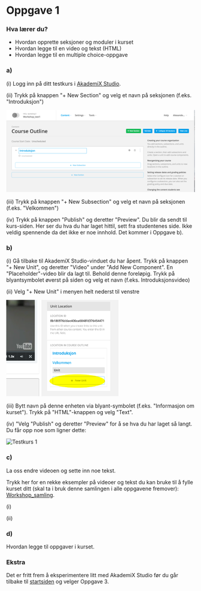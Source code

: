 # Oppgave 1

### Hva lærer du?
* Hvordan opprette seksjoner og moduler i kurset
* Hvordan legge til en video og tekst (HTML)
* Hvordan legge til en multiple choice-oppgave


### a)

(i) Logg inn på ditt testkurs i [AkademiX Studio](https://beta.akademix.no:18010).

(ii) Trykk på knappen "+ New Section" og velg et navn på seksjonen (f.eks. "Introduksjon")

![Ny seksjon](new_section.png)


(iii) Trykk på knappen "+ New Subsection" og velg et navn på seksjonen (f.eks. "Velkommen")

(iv) Trykk på knappen "Publish" og deretter "Preview". Du blir da sendt til kurs-siden. Her ser du hva du har laget hittil, sett fra studentenes side. Ikke veldig spennende da det ikke er noe innhold. Det kommer i Oppgave b).

### b)

(i) Gå tilbake til AkademiX Studio-vinduet du har åpent. Trykk på knappen "+ New Unit", og deretter "Video" under "Add New Component". En "Placeholder"-video blir da lagt til. Behold denne foreløpig. Trykk på blyantsymbolet øverst på siden og velg et navn (f.eks. Introduksjonsvideo) 

(ii) Velg "+ New Unit" i menyen helt nederst til venstre

![Ny enhet](new_unit_in_unit.png)

(iii) Bytt navn på denne enheten via blyant-symbolet (f.eks. "Informasjon om kurset"). Trykk på "HTML"-knappen og velg "Text".

(iv) "Velg "Publish" og deretter "Preview" for å se hva du har laget så langt. Du får opp noe som ligner dette:

![Testkurs 1](testkurs_1.png)

### c)

La oss endre videoen og sette inn noe tekst. 

Trykk her for en rekke eksempler på videoer og tekst du kan bruke til å fylle kurset ditt (skal ta i bruk denne samlingen i alle oppgavene fremover): 
[Workshop_samling](../ressurser.md).

(i) 

(ii)


### d)

Hvordan legge til oppgaver i kurset.



### Ekstra

Det er fritt frem å eksperimentere litt med AkademiX Studio før du går tilbake til [startsiden](../README.md#oppgaver) og velger Oppgave 3.